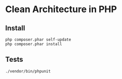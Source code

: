 # Clean Architecture in PHP

## Install

    php composer.phar self-update
    php composer.phar install

## Tests

    ./vendor/bin/phpunit

